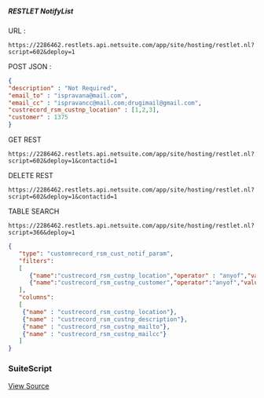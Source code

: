##### RESTLET NotifyList

URL :
```http request
https://2286462.restlets.api.netsuite.com/app/site/hosting/restlet.nl?script=602&deploy=1
```
POST JSON :
```json
{
"description" : "Not Required",
"email_to" : "ispravana@mail.com",
"email_cc" : "ispravancc@mail.com;drugimail@gmail.com",
"custrecord_rsm_custnp_location" : [1,2,3],
"customer" : 1375
}
```

GET REST
```http request
https://2286462.restlets.api.netsuite.com/app/site/hosting/restlet.nl?script=602&deploy=1&contactid=1
```

DELETE REST
```http request
https://2286462.restlets.api.netsuite.com/app/site/hosting/restlet.nl?script=602&deploy=1&contactid=1
```

TABLE SEARCH
```http request
https://2286462.restlets.api.netsuite.com/app/site/hosting/restlet.nl?script=366&deploy=1
```
```json
{
   "type": "customrecord_rsm_cust_notif_param",
   "filters":
   [
      {"name":"custrecord_rsm_custnp_location","operator" : "anyof","values":["7"]}, 
      {"name":"custrecord_rsm_custnp_customer","operator":"anyof","values":["35603"]}
   ],
   "columns":
   [
    {"name" : "custrecord_rsm_custnp_location"},
    {"name" : "custrecord_rsm_custnp_description"},
    {"name" : "custrecord_rsm_custnp_mailto"},
    {"name" : "custrecord_rsm_custnp_mailcc"}
   ]
}
```

### SuiteScript

[View Source](src/FileCabinet/SuiteScripts/INFS/CRM2ERP/rsm_rl_new_notifylist.js)
